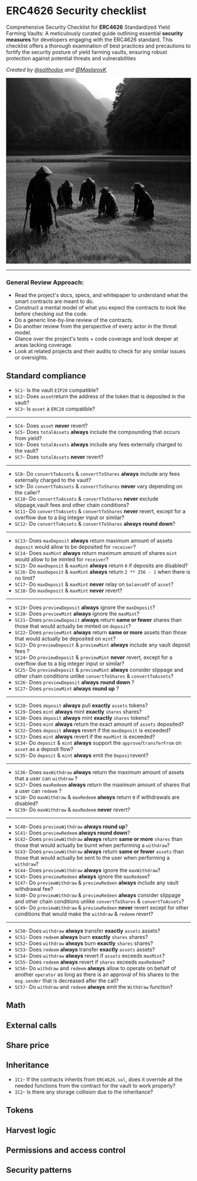 # ERC4626 Security checklist

Comprehensive Security Checklist for **ERC4626** Standardized Yield Farming Vaults: A meticulously curated guide outlining essential **security measures** for developers engaging with the ERC4626 standard. This checklist offers a thorough examination of best practices and precautions to fortify the security posture of yield farming vaults, ensuring robust protection against potential threats and vulnerabilities

_Created by [@solthodox](https://twitter.com/solthodox) and [@MaslarovK](https://twitter.com/MaslarovK)_

<p align="center">
  <img src="./img/harvesting.png" width="550"/>
</p>

---

### General Review Approach:
- Read the project's docs, specs, and whitepaper to understand what the smart contracts are meant to do.
- Construct a mental model of what you expect the contracts to look like before checking out the code.
- Do a generic line-by-line review of the contracts.
- Do another review from the perspective of every actor in the threat model.
- Glance over the project's tests + code coverage and look deeper at areas lacking coverage.
- Look at related projects and their audits to check for any similar issues or oversights.

## Standard compliance
- `SC1`- Is the vault `EIP20` compatible?
- `SC2`- Does `asset`return the address of the token that is deposited in the vault?
- `SC3`- Is `asset` a `ERC20` compatible?
---
- `SC4`- Does `asset` **never** revert?
- `SC5`- Does `totalAssets` **always** include the compounding that occurs from yield?
- `SC6`- Does `totalAssets` **always** include any fees externally charged to the vault?
- `SC7`- Does `totalAssets` **never** revert?
---
- `SC8`- Do  `convertToAssets` & `convertToShares` **always** include any fees externally charged to the vault?
- `SC9`- Do `convertToAssets` & `convertToShares` **never** vary depending on the caller?
- `SC10`- Do `convertToAssets` & `convertToShares` **never** exclude slippage,vault fees and other chain conditions?
- `SC11`- Do `convertToAssets` & `convertToShares` **never** revert, except for a overflow due to a big integer input or similar?
- `SC12`- Do `convertToAssets` & `convertToShares` **always** **round down**?
---
- `SC13`- Does `maxDeposit` **always** return maximum amount of assets `deposit` would allow to be deposited for `receiver`?
- `SC14`- Does `maxMint` **always** return maximum amount of shares `mint` would allow to be minted for `receiver`?
- `SC15`- Do `maxDeposit` & `maxMint` **always** return `0` if deposits are disabled?
- `SC16`- Do `maxDeposit` & `maxMint` **always** return `2 ** 256 - 1` when there is no limit?
- `SC17`- Do `maxDeposit` & `maxMint` **never** relay on `balanceOf` of `asset`?
- `SC18`- Do `maxDeposit` & `maxMint` **never** revert?
---
- `SC19`- Does `previewDeposit` **always** ignore the `maxDeposit`?
- `SC20`- Does `previewMint` **always** ignore the `maxMint`?
- `SC21`- Does `previewDeposit` **always** return **same or fewer** shares than those that would actually be minted on `deposit`?
- `SC22`- Does `previewMint` **always** return **same or more** assets than those that would actually be deposited on `mint`?
- `SC23`- Do `previewDeposit` & `previewMint` **always** include any vault deposit fees ? 
- `SC24`- Do `previewDeposit` & `previewMint` **never** revert, except for a overflow due to a big integer input or similar? 
- `SC25`- Do `previewDeposit` & `previewMint` **always** consider slippage and other chain conditions unlike `convertToShares` & `convertToAssets`?
- `SC26`- Does `previewDeposit` **always** **round down** ?
- `SC27`- Does `previewMint` **always** **round up** ?
---
- `SC28`- Does `deposit` **always** pull **exactly** `assets` tokens? 
- `SC29`- Does `mint` **always** mint **exactly** `shares` shares? 
- `SC30`- Does `deposit` **always** mint **exactly** `shares` tokens? 
- `SC31`- Does `mint` **always** return the exact amount of `assets` deposited? 
- `SC32`- Does `deposit` **always** revert if the `maxDeposit` is exceeded?
- `SC33`- Does `mint` **always** revert if the `maxMint` is exceeded?
- `SC34`- Do `deposit` & `mint` **always** support the `approve`/`transferFrom` on `asset` as a deposit flow?
- `SC35`- Do `deposit` & `mint` **always** emit the `Deposit`event?
---
- `SC36`- Does `maxWithdraw` **always** return the maximum amount of assets that a user can `withdraw` ? 
- `SC37`- Does `maxRedeem` **always** return the maximum amount of shares that a user can `redeem` ? 
- `SC38`- Do `maxWithdraw` & `maxRedeem` **always** return `0` if withdrawals are disabled?
- `SC39`- Do `maxWithdraw` & `maxRedeem` **never** revert?
---
- `SC40`- Does `previewWithdraw` **always round up**? 
- `SC41`- Does `previewRedeem` **always round down**? 
- `SC42`- Does `previewWithdraw` **always** return **same or more** `shares` than those that would actually be burnt when performing a `withdraw`? 
- `SC43`- Does `previewWithdraw` **always** return **same or fewer** `assets` than those that would actually be sent to the user when performing a `withdraw`? 
- `SC44`- Does `previewWithdraw` **always** ignore the `maxWithdraw`?
- `SC45`- Does `previewRedeen` **always** ignore the `maxRedeem`?
- `SC47`- Do `previewWithdraw` & `previewRedeen` **always** include any vault withdrawal fee?
- `SC48`- Do `previewWithdraw` & `previewRedeen` **always** consider slippage and other chain conditions unlike `convertToShares` & `convertToAssets`?
- `SC49`- Do `previewWithdraw` & `previewRedeen` **never** revert except for other conditions that would make the `withdraw` & `redeem` revert? 
---
- `SC50`- Does `withdraw` **always** transfer **exactly** `assets` assets? 
- `SC51`- Does `redeem` **always** burn **exactly** `shares` shares? 
- `SC52`- Does `withdraw` **always** burn **exactly** `shares` shares? 
- `SC53`- Does `redeem` **always** transfer **exactly** `assets` assets? 
- `SC54`- Does `withdraw` **always** revert if `assets` exceeds `maxMint`?
- `SC55`- Does `redeem` **always** revert if `shares` exceeds `maxRedeem`?
- `SC56`- Do `withdraw` and `redeem` **always** allow to operate on behalf of another `operator` as long as there is an approval of his shares to the `msg.sender` that is decreased after the call?
- `SC57`- Do `withdraw` and `redeem` **always** emit the `Withdraw` function?


## Math

## External calls

## Share price


## Inheritance
- `IC1`- If the contracts inherits from `ERC4626.sol`, does it override all the needed functions from the contract for the vault to work properly?
- `IC2`- Is there any storage collision due to the inheritance?


## Tokens


## Harvest logic


## Permissions and access control


## Security patterns



